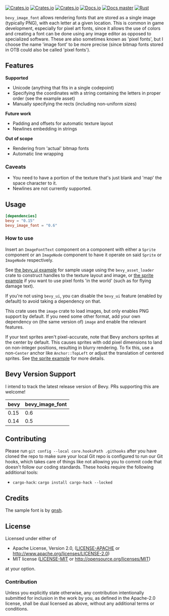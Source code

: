 [![Crates.io](https://img.shields.io/crates/v/bevy_image_font)](https://crates.io/crates/bevy_image_font)
[![Crates.io](https://img.shields.io/crates/l/bevy_image_font)](https://crates.io/crates/bevy_image_font)
[![Crates.io](https://img.shields.io/crates/d/bevy_image_font)](https://crates.io/crates/bevy_image_font)
[![Docs.io](https://docs.rs/bevy_image_font/badge.svg)](https://docs.rs/bevy_image_font)
[![Docs master](https://img.shields.io/static/v1?label=docs&message=master&color=5479ab)](https://ilyvion.github.io/bevy_image_font/)
[![Rust](https://github.com/ilyvion/bevy_image_font/actions/workflows/CI.yml/badge.svg)](https://github.com/ilyvion/bevy_image_font/actions/workflows/CI.yml)

`bevy_image_font` allows rendering fonts that are stored as a single image (typically PNG), with each letter at a given location. This is common in game development, especially for pixel art fonts, since it allows the use of colors and creating a font can be done using any image editor as opposed to specialized software. These are also sometimes known as 'pixel fonts', but I choose the name 'image font' to be more precise (since bitmap fonts stored in OTB could also be called 'pixel fonts').

## Features

**Supported**

- Unicode (anything that fits in a single codepoint)
- Specifying the coordinates with a string containing the letters in proper order (see the example asset)
- Manually specifying the rects (including non-uniform sizes)

**Future work**

- Padding and offsets for automatic texture layout
- Newlines embedding in strings

**Out of scope**

- Rendering from 'actual' bitmap fonts
- Automatic line wrapping

### Caveats

- You need to have a portion of the texture that's just blank and 'map' the space character to it.
- Newlines are not currently supported.

## Usage

```toml
[dependencies]
bevy = "0.15"
bevy_image_font = "0.6"
```

### How to use

Insert an `ImageFontText` component on a component with either a `Sprite` component or an `ImageNode` component to have it operate on said `Sprite` or `ImageNode` respectively.

See [the bevy_ui example] for sample usage using the `bevy_asset_loader` crate to construct handles to the texture layout and image, or [the sprite example] if you want to use pixel fonts 'in the world' (such as for flying damage text).

[the sprite example]: https://github.com/ilyvion/bevy_image_font/blob/main/examples/sprite.rs
[the bevy_ui example]: https://github.com/ilyvion/bevy_image_font/blob/main/examples/bevy_ui.rs

If you're not using `bevy_ui`, you can disable the `bevy_ui` feature (enabled by default) to avoid taking a dependency on that.

This crate uses the `image` crate to load images, but only enables PNG support by default. If you need some other format, add your own dependency on (the same version of) `image` and enable the relevant features.

If your text sprites aren't pixel-accurate, note that Bevy anchors sprites at the center by default. This causes sprites with odd pixel dimensions to land on non-integer positions, resulting in blurry rendering. To fix this, use a non-`Center` anchor like `Anchor::TopLeft` or adjust the translation of centered sprites. See [the sprite example] for more details.

## Bevy Version Support

I intend to track the latest release version of Bevy. PRs supporting this are welcome!

| bevy | bevy_image_font |
| ---- | --------------- |
| 0.15 | 0.6             |
| 0.14 | 0.5             |

## Contributing

Please run `git config --local core.hooksPath .githooks` after you have cloned the repo to make sure your local Git repo is configured to run our Git hooks, which takes care of things like not allowing you to commit code that doesn't follow our coding standards. These hooks require the following additional tools:

- `cargo-hack`: `cargo install cargo-hack --locked`

## Credits

The sample font is by [gnsh](https://opengameart.org/content/bitmap-font-0).

## License

Licensed under either of

- Apache License, Version 2.0, ([LICENSE-APACHE](LICENSE-APACHE) or <http://www.apache.org/licenses/LICENSE-2.0>)
- MIT license ([LICENSE-MIT](LICENSE-MIT) or <http://opensource.org/licenses/MIT>)

at your option.

### Contribution

Unless you explicitly state otherwise, any contribution intentionally submitted
for inclusion in the work by you, as defined in the Apache-2.0 license, shall be
dual licensed as above, without any additional terms or conditions.
